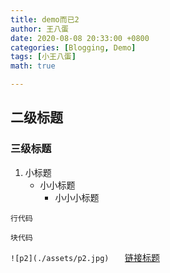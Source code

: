 ```yaml
---
title: demo而已2
author: 王八蛋
date: 2020-08-08 20:33:00 +0800
categories: [Blogging, Demo]
tags: [小王八蛋]
math: true

---
```

## 二级标题
### 三级标题

1. 小标题
   + 小小标题
     - 小小小标题

`行代码`

```
块代码
```
`![p2](./assets/p2.jpg)   `
[链接标题](www.baidu.com)